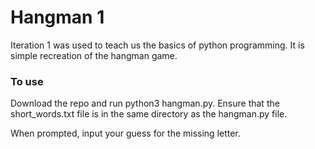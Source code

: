 # Hangman 1

Iteration 1 was used to teach us the basics of python programming. It is  simple recreation of the hangman game.

### To use

Download the repo and run python3 hangman.py. Ensure that the short_words.txt file is in the same directory as the hangman.py file.

When prompted, input your guess for the missing letter.
